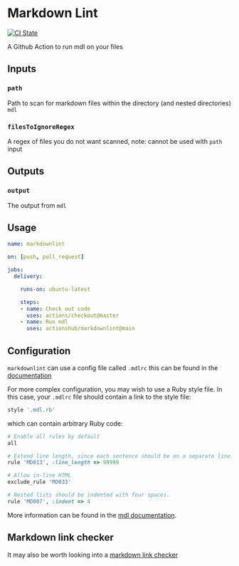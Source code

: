 # Markdown Lint

[![CI State](https://github.com/actionshub/markdownlint/workflows/release/badge.svg)](https://github.com/actionshub/markdownlint)

A Github Action to run mdl on your files

## Inputs

### `path`

Path to scan for markdown files within the directory (and nested directories) `mdl`

### `filesToIgnoreRegex`

A regex of files you do not want scanned, note: cannot be used with `path` input

## Outputs

### `output`

The output from `mdl`

## Usage

```yaml
name: markdownlint

on: [push, pull_request]

jobs:
  delivery:

    runs-on: ubuntu-latest

    steps:
    - name: Check out code
      uses: actions/checkout@master
    - name: Run mdl
      uses: actionshub/markdownlint@main
```

## Configuration

`markdownlint` can use a config file called `.mdlrc` this can be found in the [documentation](https://github.com/markdownlint/markdownlint/blob/master/docs/configuration.md)

For more complex configuration, you may wish to use a Ruby style file.
In this case, your `.mdlrc` file should contain a link to the style file:

```sh
style '.mdl.rb'
```

which can contain arbitrary Ruby code:

```rb
# Enable all rules by default
all

# Extend line length, since each sentence should be on a separate line.
rule 'MD013', :line_length => 99999

# Allow in-line HTML
exclude_rule 'MD033'

# Nested lists should be indented with four spaces.
rule 'MD007', :indent => 4
```

More information can be found in the [mdl documentation](https://github.com/markdownlint/markdownlint/blob/master/docs/creating_styles.md).

## Markdown link checker

It may also be worth looking into a [markdown link checker](https://github.com/gaurav-nelson/github-action-markdown-link-check)
